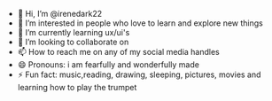- 👋 Hi, I’m @irenedark22
- 👀 I’m interested in people who love to learn and explore new things
- 🌱 I’m currently learning ux/ui's 
- 💞️ I’m looking to collaborate on
- 📫 How to reach me on any of my social media handles
- 😄 Pronouns: i am fearfully and wonderfully made
- ⚡ Fun fact: music,reading, drawing, sleeping, pictures, movies and learning how to play the trumpet

<!---
irenedark22/irenedark22 is a ✨ special ✨ repository because its `README.md` (this file) appears on your GitHub profile.
You can click the Preview link to take a look at your changes.
--->
